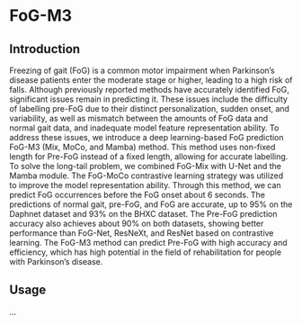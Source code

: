 # FoG-M3
## Introduction
Freezing of gait (FoG) is a common motor impairment when Parkinson’s disease patients enter the moderate stage or higher, leading to a high risk of falls. Although previously reported methods have accurately identified FoG, significant issues remain in predicting it. These issues include the difficulty of labelling pre-FoG due to their distinct personalization, sudden onset, and variability, as well as mismatch between the amounts of FoG data and normal gait data, and inadequate model feature representation ability. To address these issues, we introduce a deep learning-based FoG prediction FoG-M3 (Mix, MoCo, and Mamba) method. This method uses non-fixed length for Pre-FoG instead of a fixed length, allowing for accurate labelling. To solve the long-tail problem, we combined FoG-Mix with U-Net and the Mamba module. The FoG-MoCo contrastive learning strategy was utilized to improve the model representation ability. Through this method, we can predict FoG occurrences before the FoG onset about 6 seconds. The predictions of normal gait, pre-FoG, and FoG are accurate, up to 95\% on the Daphnet dataset and 93\% on the BHXC dataset. The Pre-FoG prediction accuracy also achieves about 90\% on both datasets, showing better performance than FoG-Net, ResNeXt, and ResNet based on contrastive learning. The FoG-M3 method can predict Pre-FoG with high accuracy and efficiency, which has high potential in the field of rehabilitation for people with Parkinson’s disease.

## Usage
...
